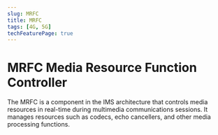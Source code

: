 ```yaml
---
slug: MRFC
title: MRFC
tags: [4G, 5G]
techFeaturePage: true
---
```


# MRFC Media Resource Function Controller

The MRFC is a component in the IMS architecture that controls media resources in real-time during multimedia communications sessions. It manages resources such as codecs, echo cancellers, and other media processing functions.
